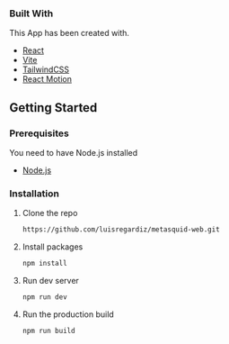 ### Built With

This App has been created with.

* [React](https://es.reactjs.org/)
* [Vite](https://vitejs.dev/)
* [TailwindCSS](https://tailwindcss.com/)
* [React Motion](https://www.framer.com/motion/)





<!-- GETTING STARTED -->
## Getting Started

### Prerequisites
You need to have Node.js installed
* [Node.js](https://nodejs.org/es/)


### Installation

1. Clone the repo
   ```sh
   https://github.com/luisregardiz/metasquid-web.git
   ```
2. Install  packages
   ```sh
   npm install
   ```
3. Run dev server
   ```sh
   npm run dev
   ```

4. Run the production build 
   ```sh
   npm run build
   ```
